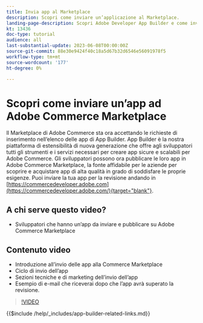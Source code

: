 ```yaml
---
title: Invia app al Marketplace
description: Scopri come inviare un’applicazione al Marketplace.
landing-page-description: Scopri Adobe Developer App Builder e come inviare un’app al Marketplace.
kt: 13436
doc-type: tutorial
audience: all
last-substantial-update: 2023-06-08T00:00:00Z
source-git-commit: 88e30e9424f40c18a5d67b32d6546e56091978f5
workflow-type: tm+mt
source-wordcount: '177'
ht-degree: 0%

---
```


# Scopri come inviare un’app ad Adobe Commerce Marketplace

Il Marketplace di Adobe Commerce sta ora accettando le richieste di inserimento nell’elenco delle app di App Builder. App Builder è la nostra piattaforma di estensibilità di nuova generazione che offre agli sviluppatori tutti gli strumenti e i servizi necessari per creare app sicure e scalabili per Adobe Commerce. Gli sviluppatori possono ora pubblicare le loro app in Adobe Commerce Marketplace, la fonte affidabile per le aziende per scoprire e acquistare app di alta qualità in grado di soddisfare le proprie esigenze. Puoi inviare la tua app per la revisione andando in [https://commercedeveloper.adobe.com](https://commercedeveloper.adobe.com/){target="blank"}.

## A chi serve questo video?

* Sviluppatori che hanno un’app da inviare e pubblicare su Adobe Commerce Marketplace

## Contenuto video

* Introduzione all’invio delle app alla Commerce Marketplace
* Ciclo di invio dell’app
* Sezioni tecniche e di marketing dell’invio dell’app
* Esempio di e-mail che riceverai dopo che l’app avrà superato la revisione.

>[!VIDEO](https://video.tv.adobe.com/v/3420313)

{{$include /help/_includes/app-builder-related-links.md}}
